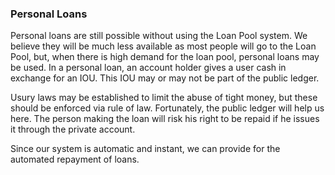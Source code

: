 
### Personal Loans

Personal loans are still possible without using the Loan Pool system. We believe they will be much less available as most people will go to the Loan Pool, but, when there is high demand for the loan pool, personal loans may be used. In a personal loan, an account holder gives a user cash in exchange for an IOU. This IOU may or may not be part of the public ledger.

Usury laws may be established to limit the abuse of tight money, but these should be enforced via rule of law. Fortunately, the public ledger will help us here. The person making the loan will risk his right to be repaid if he issues it through the private account.

Since our system is automatic and instant, we can provide for the automated repayment of loans.



